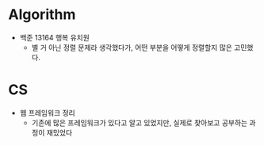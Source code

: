 # Algorithm
- 백준 13164 행복 유치원
	- 별 거 아닌 정렬 문제라 생각했다가, 어떤 부분을 어떻게 정렬할지 많은 고민했다.

# CS
- 웹 프레임워크 정리
	- 기존에 많은 프레임워크가 있다고 알고 있었지만, 실제로 찾아보고 공부하는 과정이 재밌었다
